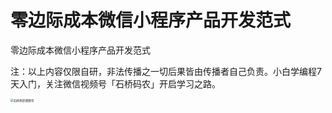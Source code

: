 # 零边际成本微信小程序产品开发范式

零边际成本微信小程序产品开发范式

<div><p>注：以上内容仅限自研，非法传播之一切后果皆由传播者自己负责。小白学编程7天入门，关注微信视频号「石桥码农」开启学习之路。</p>
<p></p></div>

<img src="https://cdn.jsdelivr.net/gh/rixingyike/images/2021/2022011623590620220116235906.png" alt="石桥码农视频号" style="zoom: 33%;" />

